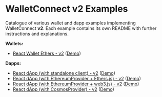 # WalletConnect v2 Examples

Catalogue of various wallet and dapp examples implementing WalletConnect **v2**. Each example contains its own README with further instructions and explanations.

**Wallets:**

- [React Wallet Ethers - v2](https://github.com/WalletConnect/web-examples/tree/main/wallets/react-wallet-v2) ([Demo](https://react-wallet.walletconnect.com/))

**Dapps:**

- [React dApp (with standalone client) - v2](https://github.com/WalletConnect/web-examples/tree/main/dapps/react-dapp-v2) ([Demo](https://react-app.walletconnect.com/))
- [React dApp (with EthereumProvider + Ethers.js) - v2](https://github.com/WalletConnect/web-examples/tree/main/dapps/react-dapp-v2-with-ethers) ([Demo](https://react-dapp-v2-with-ethers.vercel.app/))
- [React dApp (with EthereumProvider + web3.js) - v2](https://github.com/WalletConnect/web-examples/tree/main/dapps/react-dapp-v2-with-web3js) ([Demo](https://react-dapp-v2-with-web3js.vercel.app/))
- [React dApp (with CosmosProvider) - v2](https://github.com/WalletConnect/web-examples/tree/main/dapps/react-dapp-v2-cosmos-provider) ([Demo](https://react-dapp-v2-cosmos-provider.vercel.app/))
